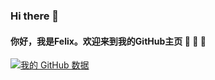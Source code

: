### Hi there 👋

#### 你好，我是Felix。欢迎来到我的GitHub主页 🥳 🥳 🥳

[![我的 GitHub 数据](https://github-readme-stats.vercel.app/api?username=zhaofelix)]()

